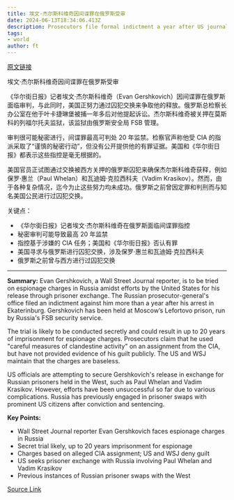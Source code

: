 ```yaml
---
title: 埃文·杰尔斯科维奇因间谍罪在俄罗斯受审
date: 2024-06-13T18:34:06.413Z
description: Prosecutors file formal indictment a year after US journalist was arrested in Ekaterinburg
tags: 
- world
author: ft
---
```


[原文链接](https://ft.com/content/82ba975e-43be-455b-8386-49c0d363fc91)

埃文·杰尔斯科维奇因间谍罪在俄罗斯受审

《华尔街日报》记者埃文·杰尔斯科维奇（Evan Gershkovich）因间谍罪在俄罗斯面临审判，与此同时，美国正努力通过囚犯交换来争取他的释放。俄罗斯总检察长办公室在他于叶卡捷琳堡被捕一年多后对他提起诉讼。杰尔斯科维奇被关押在莫斯科的列福尔托夫监狱，该监狱由俄罗斯安全局 FSB 管理。

审判很可能秘密进行，间谍罪最高可判处 20 年监禁。检察官声称他受 CIA 的指派采取了“谨慎的秘密行动”，但没有公开提供他的有罪证据。美国和《华尔街日报》都表示这些指控是毫无根据的。

美国官员正试图通过交换被西方关押的俄罗斯囚犯来确保杰尔斯科维奇获释，例如保罗·惠兰（Paul Whelan）和瓦迪姆·克拉西科夫（Vadim Krasikov）。然而，由于各种复杂情况，迄今为止这些努力均未成功。俄罗斯之前曾因定罪和判刑而与知名美国公民进行过囚犯交换。

关键点：
- 《华尔街日报》记者埃文·杰尔斯科维奇在俄罗斯面临间谍罪指控
- 秘密审判可能导致最高 20 年监禁
- 指控基于涉嫌的 CIA 任务；美国和《华尔街日报》否认有罪
- 美国寻求与俄罗斯进行囚犯交换，涉及保罗·惠兰和瓦迪姆·克拉西科夫
- 俄罗斯之前曾与西方进行过囚犯交换

---

 **Summary:**
Evan Gershkovich, a Wall Street Journal reporter, is to be tried on espionage charges in Russia amidst efforts by the United States for his release through prisoner exchange. The Russian prosecutor-general's office filed an indictment against him more than a year after his arrest in Ekaterinburg. Gershkovich has been held at Moscow’s Lefortovo prison, run by Russia's FSB security service.

The trial is likely to be conducted secretly and could result in up to 20 years of imprisonment for espionage charges. Prosecutors claim that he used "careful measures of clandestine activity" on an assignment from the CIA, but have not provided evidence of his guilt publicly. The US and WSJ maintain that the charges are baseless.

US officials are attempting to secure Gershkovich's release in exchange for Russian prisoners held in the West, such as Paul Whelan and Vadim Krasikov. However, efforts have been unsuccessful so far due to various complications. Russia has previously engaged in prisoner swaps with prominent US citizens after conviction and sentencing.

**Key Points:**
- Wall Street Journal reporter Evan Gershkovich faces espionage charges in Russia
- Secret trial likely, up to 20 years imprisonment for espionage
- Charges based on alleged CIA assignment; US and WSJ deny guilt
- US seeks prisoner exchange with Russia involving Paul Whelan and Vadim Krasikov
- Previous instances of Russian prisoner swaps with the West

[Source Link](https://ft.com/content/82ba975e-43be-455b-8386-49c0d363fc91)


